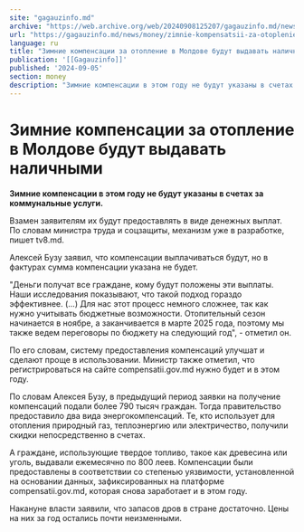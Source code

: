 ```yaml
---
site: "gagauzinfo.md"
archive: "https://web.archive.org/web/20240908125207/gagauzinfo.md/news/money/zimnie-kompensatsii-za-otoplenie-v-moldove-budut-vidavat-nalichnimi"
url: "https://gagauzinfo.md/news/money/zimnie-kompensatsii-za-otoplenie-v-moldove-budut-vidavat-nalichnimi"
language: ru
title: "Зимние компенсации за отопление в Молдове будут выдавать наличными"
publication: '[[Gagauzinfo]]'
published: '2024-09-05'
section: money
description: "Зимние компенсации в этом году не будут указаны в счетах за коммунальные услуги."
---
```


# Зимние компенсации за отопление в Молдове будут выдавать наличными

**Зимние компенсации в этом году не будут указаны в счетах за коммунальные услуги.**

Взамен заявителям их будут предоставлять в виде денежных выплат. По словам министра труда и соцзащиты, механизм уже в разработке, пишет tv8.md.

Алексей Бузу заявил, что компенсации выплачиваться будут, но в фактурах сумма компенсации указана не будет.

"Деньги получат все граждане, кому будут положены эти выплаты. Наши исследования показывают, что такой подход гораздо эффективнее. (...) Для нас этот процесс немного сложнее, так как нужно учитывать бюджетные возможности. Отопительный сезон начинается в ноябре, а заканчивается в марте 2025 года, поэтому мы также ведем переговоры по бюджету на следующий год", - отметил он.

По его словам, систему предоставления компенсаций улучшат и сделают проще в использовании. Министр также отметил, что регистрироваться на сайте compensatii.gov.md нужно будет и в этом году.

По словам Алексея Бузу, в предыдущий период заявки на получение компенсаций подали более 790 тысяч граждан. Тогда правительство предоставило два вида энергокомпенсаций. Те, кто использует для отопления природный газ, теплоэнергию или электричество, получили скидки непосредственно в счетах.

А граждане, использующие твердое топливо, такое как древесина или уголь, выдавали ежемесячно по 800 леев. Компенсации были предоставлены в соответствии со степенью уязвимости, установленной на основании данных, зафиксированных на платформе compensatii.gov.md, которая снова заработает и в этом году.

Накануне власти заявили, что запасов дров в стране достаточно. Цены на них за год остались почти неизменными.